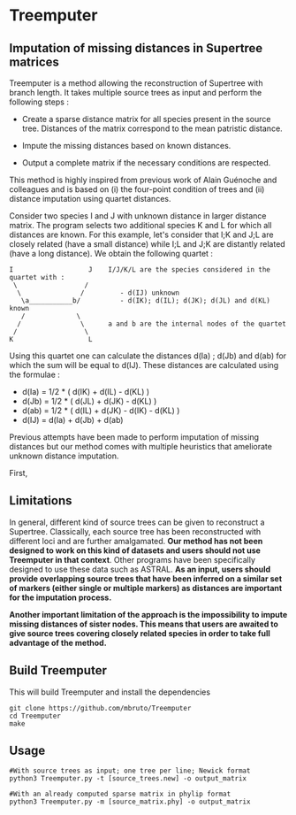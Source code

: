 # Treemputer

## Imputation of missing distances in Supertree matrices

Treemputer is a method allowing the reconstruction of Supertree with branch length. It takes multiple source trees as input and perform the following steps :

  * Create a sparse distance matrix for all species present in the source tree. Distances of the matrix correspond to the mean patristic distance.

  * Impute the missing distances based on known distances.

  * Output a complete matrix if the necessary conditions are respected.

This method is highly inspired from previous work of Alain Guénoche and colleagues and is based on (i) the four-point condition of trees and (ii) distance imputation using quartet distances.

Consider two species I and J with unknown distance in larger distance matrix. The program selects two additional species K and L for which all distances are known. For this example, let's consider that I;K and J;L are closely related (have a small distance) while I;L and J;K are distantly related (have a long distance). We obtain the following quartet :

```
I                   J    I/J/K/L are the species considered in the quartet with :
 \                 /        
  \               /         - d(IJ) unknown
   \a___________b/          - d(IK); d(IL); d(JK); d(JL) and d(KL) known   
   /             \        
  /               \      a and b are the internal nodes of the quartet
 /                 \
K                   L
```

Using this quartet one can calculate the distances d(Ia) ; d(Jb) and d(ab) for which the sum will be equal to d(IJ). These distances are calculated using the formulae :

 * d(Ia) = 1/2 * ( d(IK) + d(IL) - d(KL) )
 * d(Jb) = 1/2 * ( d(JL) + d(JK) - d(KL) )
 * d(ab) = 1/2 * ( d(IL) + d(JK) - d(IK) - d(KL) )
 * d(IJ) = d(Ia) + d(Jb) + d(ab)

Previous attempts have been made to perform imputation of missing distances but our method comes with multiple heuristics that ameliorate unknown distance imputation.

First, 

## Limitations

In general, different kind of source trees can be given to reconstruct a Supertree. Classically, each source tree has been reconstructed with different loci and are further amalgamated. **Our method has not been designed to work on this kind of datasets and users should not use Treemputer in that context**. Other programs have been specifically designed to use these data such as ASTRAL. **As an input, users should provide overlapping source trees that have been inferred on a similar set of markers (either single or multiple markers) as distances are important for the imputation process.**

**Another important limitation of the approach is the impossibility to impute missing distances of sister nodes. This means that users are awaited to give source trees covering closely related species in order to take full advantage of the method.**

  
## Build Treemputer

This will build Treemputer and install the dependencies

```
git clone https://github.com/mbruto/Treemputer
cd Treemputer
make
```

## Usage

```
#With source trees as input; one tree per line; Newick format
python3 Treemputer.py -t [source_trees.new] -o output_matrix

#With an already computed sparse matrix in phylip format 
python3 Treemputer.py -m [source_matrix.phy] -o output_matrix
```


